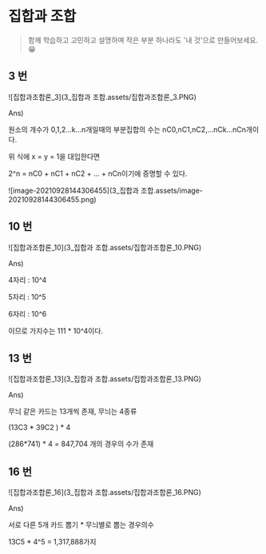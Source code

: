 # 집합과 조합

> 함께 학습하고 고민하고 설명하며 작은 부분 하나라도 '내 것'으로 만들어보세요. 😁



## 3 번

![집합과조합론_3](3_집합과 조합.assets/집합과조합론_3.PNG)

Ans)

원소의 개수가 0,1,2...k...n개일때의 부분집합의 수는 nC0,nC1,nC2,...nCk...nCn개이다.

위 식에 x = y = 1을 대입한다면

2^n = nC0 + nC1 + nC2 + ... + nCn이기에 증명할 수 있다.

![image-20210928144306455](3_집합과 조합.assets/image-20210928144306455.png)



## 10 번

![집합과조합론_10](3_집합과 조합.assets/집합과조합론_10.PNG)

Ans)

4자리 : 10^4

5자리 : 10^5

6자리 : 10^6

이므로 가지수는 111 * 10^4이다.




## 13 번

![집합과조합론_13](3_집합과 조합.assets/집합과조합론_13.PNG)

Ans)

무늬 같은 카드는 13개씩 존재, 무늬는 4종류

(13C3 * 39C2 ) * 4

(286*741) * 4 = 847,704 개의 경우의 수가 존재




## 16 번

![집합과조합론_16](3_집합과 조합.assets/집합과조합론_16.PNG)

Ans)

서로 다른 5개 카드 뽑기 * 무늬별로 뽑는 경우의수

13C5 * 4^5 = 1,317,888가지